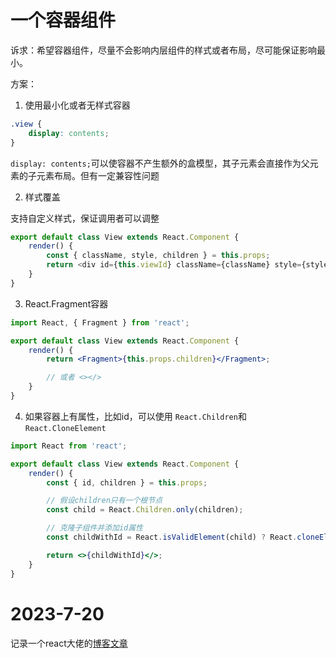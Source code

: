 # 一个容器组件

诉求：希望容器组件，尽量不会影响内层组件的样式或者布局，尽可能保证影响最小。

方案：

1. 使用最小化或者无样式容器

```css
.view {
    display: contents;
}
```

`display: contents;`可以使容器不产生额外的盒模型，其子元素会直接作为父元素的子元素布局。但有一定兼容性问题

2. 样式覆盖

支持自定义样式，保证调用者可以调整

```js
export default class View extends React.Component {
    render() {
        const { className, style, children } = this.props;
        return <div id={this.viewId} className={className} style={style}>{children}</div>;
    }
}
```

3. React.Fragment容器

```jsx
import React, { Fragment } from 'react';

export default class View extends React.Component {
    render() {
        return <Fragment>{this.props.children}</Fragment>;

        // 或者 <></>
    }
}
```

4. 如果容器上有属性，比如id，可以使用 `React.Children`和 `React.CloneElement`

```jsx
import React from 'react';

export default class View extends React.Component {
    render() {
        const { id, children } = this.props;

        // 假设children只有一个根节点
        const child = React.Children.only(children);

        // 克隆子组件并添加id属性
        const childWithId = React.isValidElement(child) ? React.cloneElement(child, { id: id }) : child;

        return <>{childWithId}</>;
    }
}

```


# 2023-7-20
记录一个react大佬的[博客文章](https://overreacted.io/)
